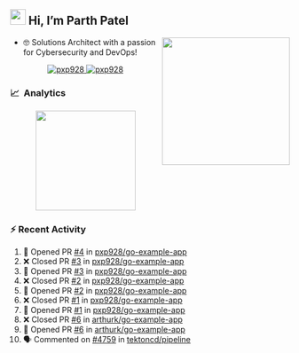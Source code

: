 ## <img src="https://github.com/TheDudeThatCode/TheDudeThatCode/blob/master/Assets/Hi.gif" width="28"> Hi, I’m Parth Patel

<img align="right"  src="https://media.giphy.com/media/PRgs2sn03T1xpCSWKe/giphy.gif" width="230">

- :nerd_face: Solutions Architect with a passion for Cybersecurity and DevOps!

<p align="center">
  <a href="https://linkedin.com/in/pxp928" target="blank">
    <img src="https://img.shields.io/badge/linkedin-%230077B5.svg?&style=for-the-badge&logo=linkedin&logoColor=white" alt="pxp928" />
  </a>
  <a href="https://twitter.com/pxp928" target="blank">
    <img src="https://img.shields.io/badge/Twitter-1DA1F2?style=for-the-badge&logo=twitter&logoColor=white" alt="pxp928" />
  </a>
</p>

### 📈 &nbsp;Analytics

<p align="center">
  <a href="https://github.com/pxp928">
    <img height="180em" src="https://github-readme-stats-eight-theta.vercel.app/api?username=pxp928&show_icons=true&theme=radical&include_all_commits=true&count_private=true&line_height=26"/>
  </a>
</p>

### :zap: Recent Activity

<!--START_SECTION:activity-->
1. 💪 Opened PR [#4](https://github.com/pxp928/go-example-app/pull/4) in [pxp928/go-example-app](https://github.com/pxp928/go-example-app)
2. ❌ Closed PR [#3](https://github.com/pxp928/go-example-app/pull/3) in [pxp928/go-example-app](https://github.com/pxp928/go-example-app)
3. 💪 Opened PR [#3](https://github.com/pxp928/go-example-app/pull/3) in [pxp928/go-example-app](https://github.com/pxp928/go-example-app)
4. ❌ Closed PR [#2](https://github.com/pxp928/go-example-app/pull/2) in [pxp928/go-example-app](https://github.com/pxp928/go-example-app)
5. 💪 Opened PR [#2](https://github.com/pxp928/go-example-app/pull/2) in [pxp928/go-example-app](https://github.com/pxp928/go-example-app)
6. ❌ Closed PR [#1](https://github.com/pxp928/go-example-app/pull/1) in [pxp928/go-example-app](https://github.com/pxp928/go-example-app)
7. 💪 Opened PR [#1](https://github.com/pxp928/go-example-app/pull/1) in [pxp928/go-example-app](https://github.com/pxp928/go-example-app)
8. ❌ Closed PR [#6](https://github.com/arthurk/go-example-app/pull/6) in [arthurk/go-example-app](https://github.com/arthurk/go-example-app)
9. 💪 Opened PR [#6](https://github.com/arthurk/go-example-app/pull/6) in [arthurk/go-example-app](https://github.com/arthurk/go-example-app)
10. 🗣 Commented on [#4759](https://github.com/tektoncd/pipeline/issues/4759) in [tektoncd/pipeline](https://github.com/tektoncd/pipeline)
<!--END_SECTION:activity-->

<!---
pxp928/pxp928 is a ✨ special ✨ repository because its `README.md` (this file) appears on your GitHub profile.
You can click the Preview link to take a look at your changes.
--->
